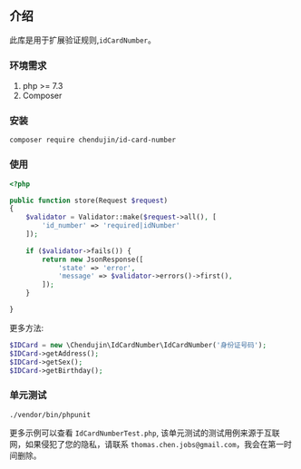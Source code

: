 ## 介绍

此库是用于扩展验证规则,`idCardNumber`。

### 环境需求

1. php >= 7.3
2. Composer

### 安装

```shell script
composer require chendujin/id-card-number
```

### 使用

```php
<?php

public function store(Request $request)
{
    $validator = Validator::make($request->all(), [
        'id_number' => 'required|idNumber'
    ]);
   
    if ($validator->fails()) {
        return new JsonResponse([
            'state' => 'error',
            'message' => $validator->errors()->first(),
        ]);
    }   

}
```

更多方法:

```php
$IDCard = new \Chendujin\IdCardNumber\IdCardNumber('身份证号码');
$IDCard->getAddress();
$IDCard->getSex();
$IDCard->getBirthday();
```

### 单元测试

```shell script
./vendor/bin/phpunit
```

更多示例可以查看 `IdCardNumberTest.php`, 该单元测试的测试用例来源于互联网，如果侵犯了您的隐私，请联系 `thomas.chen.jobs@gmail.com`，我会在第一时间删除。